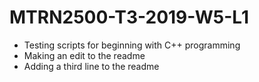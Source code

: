 
# MTRN2500-T3-2019-W5-L1
 - Testing scripts for beginning with C++ programming
 - Making an edit to the readme
 - Adding a third line to the readme
